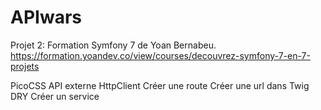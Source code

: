 # APIwars
Projet 2: Formation Symfony 7 de Yoan Bernabeu.
https://formation.yoandev.co/view/courses/decouvrez-symfony-7-en-7-projets

PicoCSS
API externe
HttpClient
Créer une route
Créer une url dans Twig
DRY
Créer un service